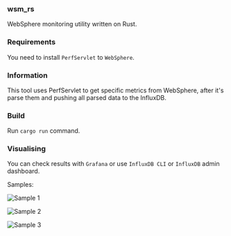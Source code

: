 ### wsm_rs

WebSphere monitoring utility written on Rust.

### Requirements

You need to install `PerfServlet` to `WebSphere`.

### Information

This tool uses PerfServlet to get specific metrics from WebSphere, after it's parse them and pushing all parsed data to the InfluxDB.

### Build

Run `cargo run` command.

### Visualising

You can check results with `Grafana` or use `InfluxDB CLI` or `InfluxDB` admin dashboard.

Samples:

![Sample 1](https://sc-cdn.scaleengine.net/i/2faa47f637e83b354b6c6341e1b98181.png)

![Sample 2](https://sc-cdn.scaleengine.net/i/99a7a32346291383260f435e6fa27c7e.png)

![Sample 3](https://sc-cdn.scaleengine.net/i/3f09504bdddc9767c4089006e5827899.png)

